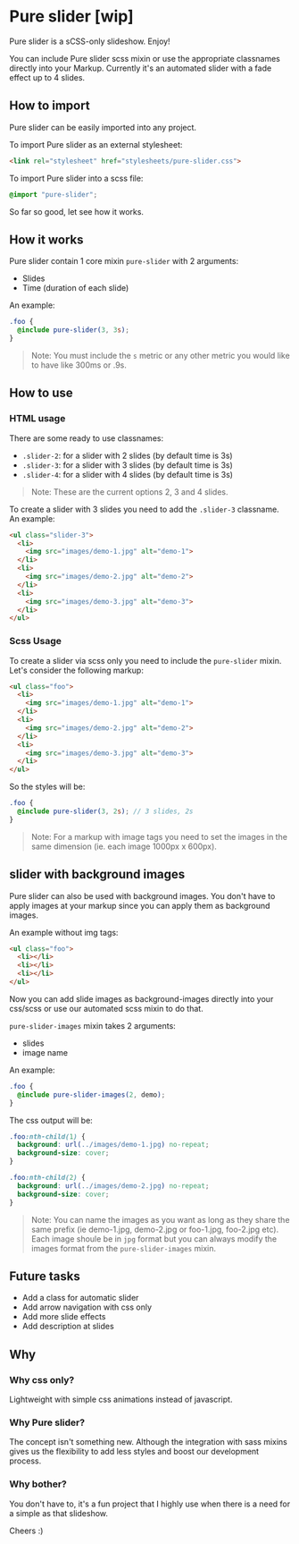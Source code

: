 # Pure slider [wip]

Pure slider is a sCSS-only slideshow. Enjoy!

You can include Pure slider scss mixin or use the appropriate
classnames directly into your Markup. Currently it's an automated
slider with a fade effect up to 4 slides.

## How to import

Pure slider can be easily imported into any project.

To import Pure slider as an external stylesheet:

````html
<link rel="stylesheet" href="stylesheets/pure-slider.css">
````

To import Pure slider into a scss file:

````scss
@import "pure-slider";
````

So far so good, let see how it works.

## How it works

Pure slider contain 1 core mixin `pure-slider` with 2 arguments:

* Slides
* Time (duration of each slide)

An example:

````scss
.foo {
  @include pure-slider(3, 3s);
}
````

> Note: You must include the `s` metric or any other metric you
would like to have like 300ms or .9s.

## How to use

### HTML usage

There are some ready to use classnames:

* `.slider-2`: for a slider with 2 slides (by default time is 3s)
* `.slider-3`: for a slider with 3 slides (by default time is 3s)
* `.slider-4`: for a slider with 4 slides (by default time is 3s)

> Note: These are the current options 2, 3 and 4 slides.

To create a slider with 3 slides you need to add the `.slider-3`
classname. An example:

````html
<ul class="slider-3">
  <li>
    <img src="images/demo-1.jpg" alt="demo-1">
  </li>
  <li>
    <img src="images/demo-2.jpg" alt="demo-2">
  </li>
  <li>
    <img src="images/demo-3.jpg" alt="demo-3">
  </li>
</ul>
````

### Scss Usage

To create a slider via scss only you need to include the
`pure-slider` mixin. Let's consider the following markup:

````html
<ul class="foo">
  <li>
    <img src="images/demo-1.jpg" alt="demo-1">
  </li>
  <li>
    <img src="images/demo-2.jpg" alt="demo-2">
  </li>
  <li>
    <img src="images/demo-3.jpg" alt="demo-3">
  </li>
</ul>
````

So the styles will be:

````scss
.foo {
  @include pure-slider(3, 2s); // 3 slides, 2s
}
````

> Note: For a markup with image tags you need to set the images
in the same dimension (ie. each image 1000px x 600px).

## slider with background images

Pure slider can also be used with background images. You don't have
to apply images at your markup since you can apply them as
background images.

An example without img tags:

````html
<ul class="foo">
  <li></li>
  <li></li>
  <li></li>
</ul>
````

Now you can add slide images as background-images directly into
your css/scss or use our automated scss mixin to do that.

`pure-slider-images` mixin takes 2 arguments:

* slides
* image name

An example:

````scss
.foo {
  @include pure-slider-images(2, demo);
}
````

The css output will be:

````css
.foo:nth-child(1) {
  background: url(../images/demo-1.jpg) no-repeat;
  background-size: cover;
}

.foo:nth-child(2) {
  background: url(../images/demo-2.jpg) no-repeat;
  background-size: cover;
}
````

> Note: You can name the images as you want as long as they share
the same prefix (ie demo-1.jpg, demo-2.jpg or foo-1.jpg, foo-2.jpg etc).
Each image shoule be in `jpg` format but you can always modify the
images format from the `pure-slider-images` mixin.

## Future tasks

* Add a class for automatic slider
* Add arrow navigation with css only
* Add more slide effects
* Add description at slides

## Why

### Why css only?

Lightweight with simple css animations instead of javascript.

### Why Pure slider?

The concept isn't something new. Although the integration with sass mixins
gives us the flexibility to add less styles and boost our development process.

### Why bother?

You don't have to, it's a fun project that I highly use when there is a
need for a simple as that slideshow.

Cheers :)
